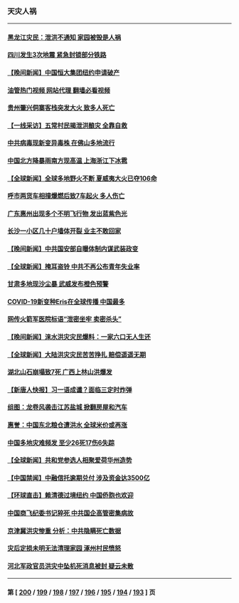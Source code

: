### 天灾人祸
---
#### [黑龙江灾民：泄洪不通知 家园被毁是人祸](../../pages/ncid280/n14056445.md?08190446) 
#### [四川发生3次地震 紧急封锁部分铁路](../../pages/ncid280/n14056543.md?08190446) 
#### [【晚间新闻】中国恒大集团纽约申请破产](../../pages/ncid280/n14056496.md?08190446) 
#### [油管热门视频 网站代理 翻墙必看视频](http://138.2.39.72:81/youtube.html?epic-marker?08190446)
#### [贵州肇兴侗寨客栈突发大火 致多人死亡](../../pages/ncid280/n14056285.md?08190446) 
#### [【一线采访】五常村民揭泄洪酿灾 全靠自救](../../pages/ncid280/n14056160.md?08190446) 
#### [中共病毒现新变异毒株 在佛山多地流行](../../pages/ncid280/n14055808.md?08190446) 
#### [中国北方降暴雨南方现高温 上海浙江下冰雹](../../pages/ncid280/n14055555.md?08190446) 
#### [【全球新闻】全球多地野火不断 夏威夷大火已夺106命](../../pages/ncid280/n14055711.md?08190446) 
#### [呼市两货车相撞爆燃后致7车起火 多人伤亡](../../pages/ncid280/n14055440.md?08190446) 
#### [广东惠州出现多个不明飞行物 发出蓝紫色光](../../pages/ncid280/n14055059.md?08190446) 
#### [长沙一小区几十户墙体开裂 业主不敢回家](../../pages/ncid280/n14055041.md?08190446) 
#### [【晚间新闻】中共国安部自曝体制内谋武装政变](../../pages/ncid280/n14054605.md?08190446) 
#### [【全球新闻】掩耳盗铃 中共不再公布青年失业率](../../pages/ncid280/n14054969.md?08190446) 
#### [甘肃多地现沙尘暴 武威发布橙色预警](../../pages/ncid280/n14054874.md?08190446) 
#### [COVID-19新变种Eris在全球传播 中国最多](../../pages/ncid280/n14054600.md?08190446) 
#### [网传火箭军医院标语“泄密坐牢 卖密杀头”](../../pages/ncid280/n14054296.md?08190446) 
#### [【晚间新闻】涞水洪灾灾民爆料：一家六口无人生还](../../pages/ncid280/n14054170.md?08190446) 
#### [【全球新闻】大陆洪灾灾民苦苦挣扎 赔偿遥遥无期](../../pages/ncid280/n14054172.md?08190446) 
#### [湖北山石崩塌致7死 广西上林山洪爆发](../../pages/ncid280/n14054051.md?08190446) 
#### [【新唐人快报】习一语成谶？面临三定时炸弹](../../pages/ncid280/n14053984.md?08190446) 
#### [组图：龙卷风袭击江苏盐城 掀翻房屋和汽车](../../pages/ncid280/n14053672.md?08190446) 
#### [惠誉：中国东北粮仓遭洪水 全球米价或再涨](../../pages/ncid280/n14053722.md?08190446) 
#### [中国多地灾难频发 至少26死17伤6失踪](../../pages/ncid280/n14053566.md?08190446) 
#### [【全球新闻】共和党参选人相聚爱荷华州造势](../../pages/ncid280/n14053598.md?08190446) 
#### [【中国禁闻】中融信托逾期兑付 涉及资金达3500亿](../../pages/ncid280/n14053600.md?08190446) 
#### [【环球直击】赖清德过境纽约 中国侨胞也欢迎](../../pages/ncid280/n14053599.md?08190446) 
#### [中国商飞纪委书记猝死 中共国企高管密集病故](../../pages/ncid280/n14053485.md?08190446) 
#### [京津冀洪灾惨重 分析：中共隐瞒死亡数据](../../pages/ncid280/n14053450.md?08190446) 
#### [灾后定损未明无法清理家园 涿州村民愤怒](../../pages/ncid280/n14053449.md?08190446) 
#### [河北军政官员洪灾中坠机死消息被封 疑云未散](../../pages/ncid280/n14053440.md?08190446) 

---
#### 第 [ [200](./200.md?08190446) / [199](./199.md?08190446) / [198](./198.md?08190446) / [197](./197.md?08190446) / [196](./196.md?08190446) / [195](./195.md?08190446) / [194](./194.md?08190446) / [193](./193.md?08190446) ] 页
